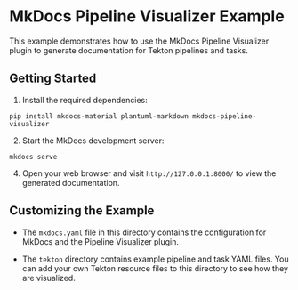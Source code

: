 # MkDocs Pipeline Visualizer Example

This example demonstrates how to use the MkDocs Pipeline Visualizer plugin to generate documentation for Tekton pipelines and tasks.

## Getting Started

1. Install the required dependencies:

```console
pip install mkdocs-material plantuml-markdown mkdocs-pipeline-visualizer
```

2. Start the MkDocs development server:

```console
mkdocs serve
```

4. Open your web browser and visit `http://127.0.0.1:8000/` to view the generated documentation.

## Customizing the Example

- The `mkdocs.yaml` file in this directory contains the configuration for MkDocs and the Pipeline Visualizer plugin.

- The `tekton` directory contains example pipeline and task YAML files. You can add your own Tekton resource files to this directory to see how they are visualized.
